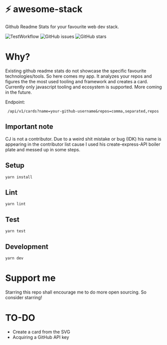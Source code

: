 # ⚡ awesome-stack
Github Readme Stats for your favourite web dev stack.
<br/>

![TestWorkflow](https://github.com/Borrus-sudo/awesome-stack/actions/workflows/test.yml/badge.svg)
![GitHub issues](https://img.shields.io/github/issues/Borrus-sudo/awesome-stack)
![GitHub stars](https://img.shields.io/github/stars/Borrus-sudo/awesome-stack)
<br/>

# Why?

Existing github readme stats do not showcase the specific favourite technologies/tools. So here comes my app. It analyzes your repos and figures the the most used tooling and framework and creates a card. Currently only javascript tooling and ecosystem is supported. More coming in the future.

Endpoint:

` /api/v1/cards?name=your-github-username&repos=comma,separated,repos`

## Important note

CJ is not a contributor. Due to a weird shit mistake or bug (IDK) his name is appearing in the contributor list cause I used his create-express-API boiler plate and messed up in some steps.

## Setup

```
yarn install
```

## Lint

```
yarn lint
```

## Test

```
yarn test
```

## Development

```
yarn dev
```

# Support me

Starring this repo shall encourage me to do more open sourcing. So consider starring!

# TO-DO

- Create a card from the SVG
- Acquiring a GitHub API key
